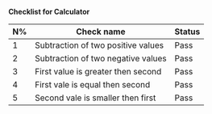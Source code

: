 
**Checklist for Calculator**

| N% | Check name                         | Status |
|----|------------------------------------|--------|
| 1  | Subtraction of two positive values | Pass   |
| 2  | Subtraction of two negative values | Pass   |
| 3  | First value is greater then second | Pass   |
| 4  | First vale is equal then second    | Pass   |
| 5  | Second vale is smaller then first  | Pass   |



